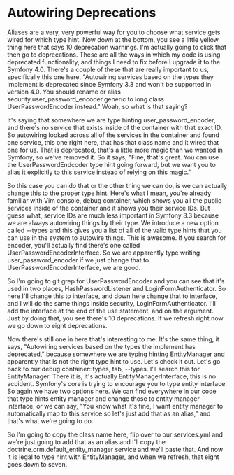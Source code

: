 # Autowiring Deprecations

Aliases are a very, very powerful way for you to choose what service gets wired
for which type hint. Now down at the bottom, you see a little yellow thing here
that says 10 deprecation warnings. I'm actually going to click that then go to
deprecations. These are all the ways in which my code is using deprecated
functionality, and things I need to fix before I upgrade it to the Symfony 4.0.
There's a couple of these that are really important to us, specifically this
one here, "Autowiring services based on the types they implement is deprecated
since Symfony 3.3 and won't be supported in version 4.0. You should rename or
alias security.user_password_encoder.generic to long class UserPasswordEncoder
instead." Woah, so what is that saying?

It's saying that somewhere we are type hinting user_password_encoder, and
there's no service that exists inside of the container with that exact ID. So
autowiring looked across all of the services in the container and found one
service, this one right here, that has that class name and it wired that one
for us. That is deprecated, that's a little more magic than we wanted in
Symfony, so we've removed it. So it says, "Fine, that's great. You can use the
UserPasswordEndcoder type hint going forward, but we want you to alias it
explicitly to this service instead of relying on this magic."

So this case you can do that or the other thing we can do, is we can actually
change this to the proper type hint. Here's what I mean, you're already
familiar with Vim console, debug container, which shows you all the public
services inside of the container and it shows you their service IDs. But guess
what, service IDs are much less important in Symfony 3.3 because we are always
autowiring things by their type. We introduce a new option called --types and
this gives you a list of all of the valid type hints that you can use in the
system to autowire things. This is awesome. If you search for encoder, you'll
actually find there's one called UserPasswordEncoderInterface. So we are
apparently type writing user_password_encoder if we just change that to
UserPasswordEncoderInterface, we are good.

So I'm going to git grep for UserPasswordEncoder and you can see that it's used
in two places, HashPasswordListener and LoginFormAuthenticator. So here I'll
change this to interface, and down here change that to interface, and I will do
the same things inside security, LoginFormAuthenticator. I'll add the interface
at the end of the use statement, and on the argument. Just by doing that, you
see there's 10 deprecations. If we refresh right now we go down to eight
deprecations.

Now there's still one in here that's interesting to me. It's the same thing, it
says, "Autowiring services based on the types the implement has deprecated,"
because somewhere we are typing hinting EntityManager and apparently that is
not the right type hint to use. Let's check it out. Let's go back to our
debug:container::types, tab, --types. I'll search this for EntityManager. There
it is, it's actually EntityManagerInterface, this is no accident. Symfony's
core is trying to encourage you to type entity interface. So again we have two
options here. We can find everywhere in our code that type hints entity manager
and change those to entity manager interface, or we can say, "You know what
it's fine, I want entity manager to automatically map to this service so let's
just add that as an alias," and that's what we're going to do.

So I'm going to copy the class name here, flip over to our services.yml and
we're just going to add that as an alias and I'll copy the
doctrine.orm.default_entity_manager service and we'll paste that. And now it is
legal to type hint with EntityManager, and when we refresh, that eight goes
down to seven.
